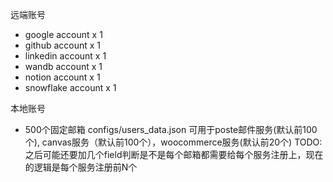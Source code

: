 远端账号

- google account x 1
- github account x 1
- linkedin account x 1
- wandb account x 1
- notion account x 1
- snowflake account x 1

本地账号
- 500个固定邮箱 configs/users_data.json
可用于poste邮件服务(默认前100个), canvas服务（默认前100个），woocommerce服务(默认前20个)
TODO: 之后可能还要加几个field判断是不是每个邮箱都需要给每个服务注册上，现在的逻辑是每个服务注册前N个
